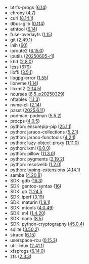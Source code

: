 - btrfs-progs ([6.14](https://github.com/kdave/btrfs-progs/releases/tag/v6.14))
- chrony ([4.7](https://listengine.tuxfamily.org/chrony.tuxfamily.org/chrony-announce/2025/06/msg00000.html))
- curl ([8.14.1](https://curl.se/ch/8.14.1.html))
- dbus-glib ([0.114](https://gitlab.freedesktop.org/dbus/dbus-glib/-/blob/master/NEWS?ref_type=heads#L8))
- ethtool ([6.14](https://git.kernel.org/pub/scm/network/ethtool/ethtool.git/commit/?id=fba608c5a8ac943ebff046f387ade9dd364eb5a7))
- fuse-overlayfs ([1.15](https://github.com/containers/fuse-overlayfs/releases/tag/v1.15))
- git ([2.49.1](https://raw.githubusercontent.com/git/git/master/Documentation/RelNotes/2.49.1.adoc))
- inih ([60](https://github.com/benhoyt/inih/releases/tag/r60))
- iproute2 ([6.15.0](https://git.kernel.org/pub/scm/network/iproute2/iproute2.git/commit/?id=401816cc9c7cde7b666d4befb06a10d6359c9688))
- iputils ([20250605-r1](https://github.com/iputils/iputils/releases/tag/20250605))
- kbd ([2.8.0](https://lore.kernel.org/kbd/aDmDTB_oRNU8UsWy@example.org/T/#u))
- less ([679](https://greenwoodsoftware.com/less/news.679.html))
- libffi ([3.5.1](https://github.com/libffi/libffi/releases/tag/v3.5.1))
- libgpg-error ([1.55](https://github.com/gpg/libgpg-error/releases/tag/libgpg-error-1.55))
- libnvme ([1.14](https://github.com/linux-nvme/libnvme/releases/tag/v1.14))
- libxml2 ([2.14.5](https://gitlab.gnome.org/GNOME/libxml2/-/tags/v2.14.5))
- ncurses ([6.5_p20250329](https://invisible-island.net/ncurses/announce.html))
- nftables ([1.1.3](https://www.netfilter.org/projects/nftables/files/changes-nftables-1.1.3.txt))
- nvme-cli ([2.14](https://github.com/linux-nvme/nvme-cli/releases/tag/v2.14))
- passt ([2025.6.11](https://passt.top/passt/commit/?id=0293c6f4a316baa561a9b43388906707f8cf7e81))
- podman: podman ([5.5.2](https://github.com/containers/podman/releases/tag/v5.5.2))
- procps ([4.0.5](https://gitlab.com/procps-ng/procps/-/blob/master/NEWS?ref_type=heads#L30))
- python: ensurepip-pip ([25.1.1](https://pip.pypa.io/en/stable/news/#v25-1-1))
- python: jaraco-collections ([5.2.1](https://github.com/jaraco/jaraco.collections/releases/tag/v5.2.1))
- python: jaraco-functools ([4.2.1](https://github.com/jaraco/jaraco.functools/releases/tag/v4.2.1))
- python: lazy-object-proxy ([1.11.0](https://github.com/ionelmc/python-lazy-object-proxy/blob/master/CHANGELOG.rst#1110-2025-04-16))
- python: lxml ([6.0.0](https://github.com/lxml/lxml/releases/tag/lxml-6.0.0))
- python: pillow ([11.3.0](https://github.com/python-pillow/Pillow/releases/tag/11.3.0))
- python: pygments ([2.19.2](https://pygments.org/docs/changelog/#version-2-19-2))
- python: resolvelib ([1.2.0](https://github.com/sarugaku/resolvelib/blob/main/CHANGELOG.rst#120-2025-06-26))
- python: typing-extensions ([4.14.1](https://github.com/python/typing_extensions/releases/tag/4.14.1))
- samba ([4.20.8](https://www.samba.org/samba/history/samba-4.20.8.html))
- SDK: gdb ([16.3](https://lists.gnu.org/archive/html/info-gnu/2025-04/msg00014.html))
- SDK: gentoo-syntax ([16](https://github.com/gentoo/gentoo-syntax/releases/tag/v16))
- SDK: go ([1.24.5](https://go.dev/doc/devel/release#go1.24.minor)
- SDK: iperf ([3.19](https://github.com/esnet/iperf/releases/tag/3.19))
- SDK: maturin ([1.9.1](https://github.com/PyO3/maturin/blob/main/Changelog.md#191))
- SDK: mtools ([4.0.49](https://www.gnu.org/software/mtools/manual/mtools.html))
- SDK: m4 ([1.4.20](https://lists.gnu.org/archive/html/m4-discuss/2025-05/msg00002.html))
- SDK: nano ([8.5](https://lists.gnu.org/archive/html/info-gnu/2025-06/msg00003.html))
- SDK: python-cryptography ([45.0.4](https://cryptography.io/en/latest/changelog/#v45-0-5))
- sqlite ([3.50.2](https://sqlite.org/releaselog/3_50_2.html))
- strace ([6.15](https://github.com/strace/strace/releases/tag/v6.15))
- userspace-rcu ([0.15.3](https://lkml.org/lkml/2025/5/14/1580))
- util-linux ([2.41.1](https://github.com/util-linux/util-linux/blob/master/Documentation/releases/v2.41-ReleaseNotes))
- xfsprogs ([6.14.0](https://lkml.org/lkml/2025/4/14/1443))
- zfs ([2.3.3](https://github.com/openzfs/zfs/releases/tag/zfs-2.3.3))
